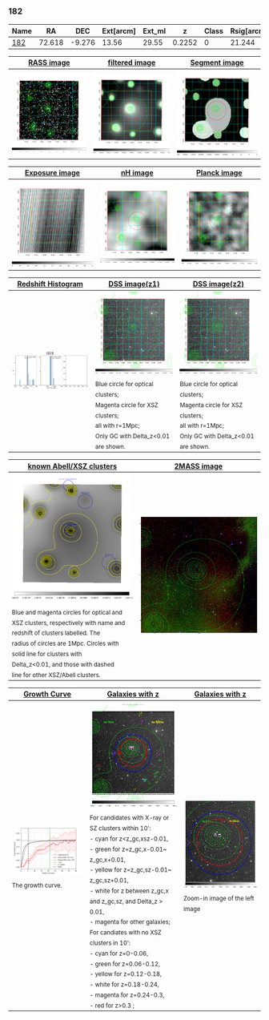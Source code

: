 <div STYLE="page-break-after: always;"></div>

### 182

|Name          |RA          |DEC      | Ext[arcm] | Ext_ml | z    | Class| Rsig[arcmin] | CRsig[c/s] | CR500[c/s] | R500[Mpc] |L500[erg/s]|F500[erg/s/cm^2]| M500[Msun]|Tx[keV]|beta|GC(XSZ,Delta_z<0.01)| GC(OPT,Delta_z<0.01)|GC|alias|
|--------------|------------|------------|---|---|-----------|--------|------|------|----|----|----|----|----|----|----|----|----|----|---|
|[182](script/182.md)     | 72.618       | -9.276       | 13.56    | 29.55   | 0.2252 | 0   | 21.244 |0.194 |0.173 |1.184 |4.964e+44 |3.310e-12 |5.914e+14 |6.897 |0.618 |-, |-, |-, |t515|

|[RASS image](../image/182/182_img.pdf)|[filtered image](../image/182/182_fil.pdf)|[Segment image](../image/182/182_seg.pdf)|
|-------------------|--------------------|-------------------|
| <img src="../image/182/182_img.png" width="300">  | <img src="../image/182/182_fil.png" width="300">   | <img src="../image/182/182_seg.png" width="300">  |

|[Exposure image](../image/182/182_mex.pdf)| [nH image](../image/182/182_nh.pdf)| [Planck image](../image/182/182_p.pdf)|
|-------------------|--------------------|-------------------|
|<img src="../image/182/182_mex.png" width="300">   | <img src="../image/182/182_nh.png" width="300">    | <img src="../image/182/182_p.png" width="300"> |

|[Redshift Histogram](../image/182/182_zg.pdf) | [DSS image(z1)](../image/182/182_dss_z1.pdf)      |  [DSS image(z2)](../image/182/182_dss_z2.pdf)    |
|-------------------|--------------------|-------------------|
|<img src="../image/182/182_zg.png" width="300"> |<img src="../image/182/182_dss_z1.png" width="300"> <sub><br>Blue circle for optical clusters; <br>Magenta circle for XSZ clusters; <br>all with r=1Mpc; <br>Only GC with Delta_z<0.01 are shown. </sub>| <img src="../image/182/182_dss_z2.png" width="300"><sub><br>Blue circle for optical clusters; <br>Magenta circle for XSZ clusters; <br>all with r=1Mpc; <br>Only GC with Delta_z<0.01 are shown. </sub> |

|[known Abell/XSZ clusters](../image/182/182_m.pdf) | [2MASS image](../image/182/182_2mass.pdf)      |
|-------------------|-------------------|
|<img src=../image/182/182_m.png width="300"> <sub><br>Blue and magenta circles for optical and <br>XSZ clusters, respectively with name and <br>redshift of clusters labelled. The <br>radius of circles are 1Mpc. Circles with <br>solid line for clusters with <br>Delta_z<0.01, and those with dashed <br>line for other XSZ/Abell clusters.        </sub>|<img src="../image/182/182_2mass.png" width="300">  |

|[Growth Curve](../image/182/182_gca_all.png) |[Galaxies with z](../image/182/182_opt_ned.pdf) |[Galaxies with z](../image/182/182_opt_ned_zoom.pdf) |
|-------------------|-------------------|-------------------|
| <img src="../image/182/182_gca_all.png" width="300"> <sub><br>The growth curve.</sub>| <img src=../image/182/182_opt_ned.png width="300"> <br><sub> For candidates with X-ray or SZ clusters within 10': <br> - cyan for z<z_gc,xsz-0.01, <br> - green for z=z_gc,x-0.01~ z_gc,x+0.01, <br> - yellow for z=z_gc,sz-0.01~ z_gc,sz+0.01, <br> - white for z between z_gc,x and z_gc,sz, and Delta_z > 0.01, <br> - magenta for other galaxies; <br>For candiates with no XSZ clusters in 10': <br> - cyan for z=0-0.06, <br> - green for z=0.06-0.12, <br> - yellow for z=0.12-0.18, <br> - white for z=0.18-0.24, <br> - magenta for z=0.24-0.3, <br> - red for z>0.3 ;  </sub>|<img src=../image/182/182_opt_ned_zoom.png width="300">  <br><sub> Zoom-in image of the left image</sub>|




